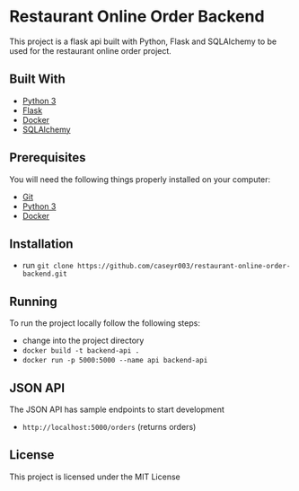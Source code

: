 # Restaurant Online Order Backend

This project is a flask api built with Python, Flask and SQLAlchemy to be used for the restaurant online order project.

## Built With

* [Python 3](https://www.python.org/)
* [Flask](http://flask.pocoo.org/)
* [Docker](https://www.docker.com/)
* [SQLAlchemy](https://www.sqlalchemy.org/)

## Prerequisites

You will need the following things properly installed on your computer:

* [Git](http://git-scm.com/)
* [Python 3](https://www.python.org/)
* [Docker](https://www.docker.com/)

## Installation

* run `git clone https://github.com/caseyr003/restaurant-online-order-backend.git`

## Running

To run the project locally follow the following steps:

* change into the project directory
* `docker build -t backend-api .`
* `docker run -p 5000:5000 --name api backend-api`

## JSON API

The JSON API has sample endpoints to start development

* `http://localhost:5000/orders`
(returns orders)


## License

This project is licensed under the MIT License
